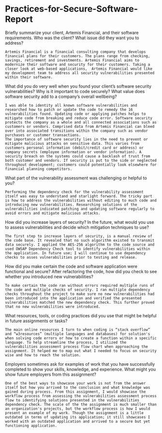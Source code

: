 # Practices-for-Secure-Software-Report

Briefly summarize your client, Artemis Financial, and their software requirements. Who was the client? What issue did they want you to address? 

	Artemis Financial is a financial consulting company that develops financial plans for their customers. The plans range from checking, savings, retirement and investments. Artemis Financial aims to modernize their software and security for their customers. Taking a closer look at web-based applications,  Artemis Financial would like my development team to address all security vulnerabilities presented within their software.

What did you do very well when you found your client’s software security vulnerabilities? Why is it important to code securely? What value does software security add to a company’s overall wellbeing? 

	I was able to identity all known software vulnerabilities and researched how to patch or update the code to remedy the 16 vulnerabilities found. Updating code or applying patches helps to mitigate code from breaking and reduce code error. Software security protects the company as a whole and all connected associations such as customers or vendors. Comprised data from Artemis Financial can bleed over into associated transitions within the company such as vendor purchases or customer transactions.
	The importance of software security lies in the need to prevent or mitigate malicious attacks on sensitive data. This varies from customers personal information (debit/credit card or address) or company secrets (employee information or vendor information). A security breach on the systems could cause a backlash of trust from both customer and vendors. If security is put to the side or neglected throughout development; customers could potentially look elsewhere for financial planning competitors.

What part of the vulnerability assessment was challenging or helpful to you? 

	Performing the dependency check for the vulnerability assessment itself was easy to understand and starlight forward. The tricky part is how to address the vulnerabilities without editing to much code and introducing new vulnerabilities. Researching solutions of the vulnerabilities indicated patching and updating software regularly to avoid errors and mitigate malicious attacks. 

How did you increase layers of security? In the future, what would you use to assess vulnerabilities and decide which mitigation techniques to use? 

	The first step to increase layers of security, is a manual review of the code base. It revealed that no such algorithm existed to transmit data securely. I applied the AES-256 algorithm to the code source and used OWSAP Dependency Check tool to identify vulnerabilities within the application. In future use; I will continue to use dependency checks to asses vulnerabilities prior to testing and release.

How did you make certain the code and software application were functional and secure? After refactoring the code, how did you check to see whether you introduced new vulnerabilities? 

	To make certain the code ran without errors required multiple runs of the code and multiple checks of security. I ran multiple dependency checks throughout the project to make sure no new vulnerabilities had been introduced into the application and verified the presented vulnerabilities matched the new dependency check. This further proved that no new vulnerabilities were introduced.

What resources, tools, or coding practices did you use that might be helpful in future assignments or tasks? 

	The main online resources I turn to when coding is “stack overflow” and “w3resources” (multiple languages and databases) for solution's when solving code errors or how to create a function within a specific language. To help streamline the process, I utilized the vulnerabilities assessment process flow chart when approaching the assignment. It helped me to map out what I needed to focus on security wise and how to reach the solution.

Employers sometimes ask for examples of work that you have successfully completed to show your skills, knowledge, and experience. What might you show future employers from this assignment? 

	One of the best ways to showcase your work is not from the answer itself but how you arrived to the conclusion and what knowledge was gained during process. From this assignment, I would showcase the workflow process from assessing the vulnerabilities assessment process flow to identifying solutions presented in the vulnerabilities dependency check. The scale of the the assignment is much smaller than an organization's projects, but the workflow process is how I would present an example of my work. Though the assignment is a little outdated in terms of updating its application; it still showcases I worked with an outdated application and arrived to a secure but yet functioning application.

